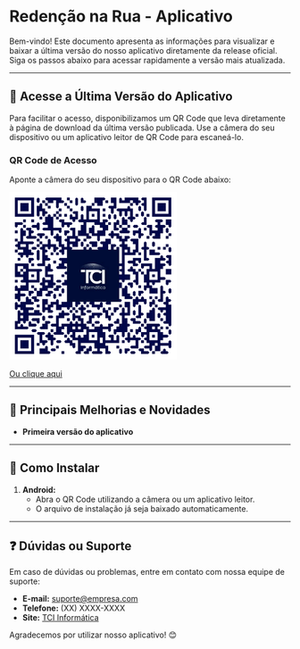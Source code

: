 # Redenção na Rua - Aplicativo

Bem-vindo! Este documento apresenta as informações para visualizar e baixar a última versão do nosso aplicativo diretamente da release oficial. Siga os passos abaixo para acessar rapidamente a versão mais atualizada.

---

## 📱 **Acesse a Última Versão do Aplicativo**

Para facilitar o acesso, disponibilizamos um QR Code que leva diretamente à página de download da última versão publicada. Use a câmera do seu dispositivo ou um aplicativo leitor de QR Code para escaneá-lo.

### **QR Code de Acesso**
Aponte a câmera do seu dispositivo para o QR Code abaixo:

<img src="./qr-code.png" alt="QR Code" width="300">

[Ou clique aqui](https://github.com/TCI-Informatica/RedencaoNaRuaAppDistribute/releases/download/v1.0.0/app-v100.apk)

---

## 🚀 **Principais Melhorias e Novidades**
- **Primeira versão do aplicativo**

---

## 🔧 **Como Instalar**
1. **Android:**
   - Abra o QR Code utilizando a câmera ou um aplicativo leitor.
   - O arquivo de instalação já seja baixado automaticamente.

---

## ❓ **Dúvidas ou Suporte**
Em caso de dúvidas ou problemas, entre em contato com nossa equipe de suporte:
- **E-mail:** suporte@empresa.com
- **Telefone:** (XX) XXXX-XXXX
- **Site:** [TCI Informática](https://tcionline.com.br/secure/)

Agradecemos por utilizar nosso aplicativo! 😊

